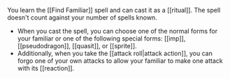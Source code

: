 You learn the [[Find Familiar]] spell and can cast it as a [[ritual]]. The spell doesn't count against your number of spells known.
- When you cast the spell, you can choose one of the normal forms for your familiar or one of the following special forms: [[imp]], [[pseudodragon]], [[quasit]], or [[sprite]].
- Additionally, when you take the [[attack roll|attack action]], you can forgo one of your own attacks to allow your familiar to make one attack with its [[reaction]].